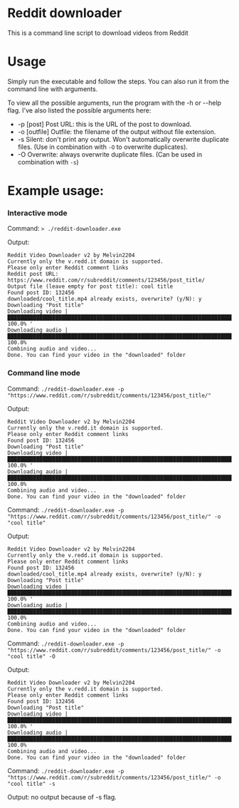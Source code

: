 # Reddit downloader
This is a command line script to download videos from Reddit

# Usage
Simply run the executable and follow the steps. You can also run it from the command line with arguments.

To view all the possible arguments, run the program with the -h or --help flag. 
I've also listed the possible arguments here:
* -p [post]     Post URL: this is the URL of the post to download.
* -o [outfile]  Outfile: the filename of the output without file extension.
* -s            Silent: don't print any output. Won't automatically overwrite duplicate files. (Use in combination with `-O` to overwrite duplicates).
* -O            Overwrite: always overwrite duplicate files. (Can be used in combination with `-s`) 

# Example usage:
### Interactive mode
Command: `> ./reddit-downloader.exe`

Output: 
```
Reddit Video Downloader v2 by Melvin2204
Currently only the v.redd.it domain is supported.
Please only enter Reddit comment links
Reddit post URL: https://www.reddit.com/r/subreddit/comments/123456/post_title/
Output file (leave empty for post title): cool title
Found post ID: 132456
downloaded/cool_title.mp4 already exists, overwrite? (y/N): y
Downloading "Post title"
Downloading video |██████████████████████████████████████████████████████████████████████████████████████████| 100.0% '
Downloading audio |██████████████████████████████████████████████████████████████████████████████████████████| 100.0%
Combining audio and video...
Done. You can find your video in the "downloaded" folder
```



### Command line mode
Command: `./reddit-downloader.exe -p "https://www.reddit.com/r/subreddit/comments/123456/post_title/"`

Output:
```
Reddit Video Downloader v2 by Melvin2204
Currently only the v.redd.it domain is supported.
Please only enter Reddit comment links
Found post ID: 132456
Downloading "Post title"
Downloading video |██████████████████████████████████████████████████████████████████████████████████████████| 100.0% '
Downloading audio |██████████████████████████████████████████████████████████████████████████████████████████| 100.0%
Combining audio and video...
Done. You can find your video in the "downloaded" folder
```



Command: `./reddit-downloader.exe -p "https://www.reddit.com/r/subreddit/comments/123456/post_title/" -o "cool title"`

Output:
```
Reddit Video Downloader v2 by Melvin2204
Currently only the v.redd.it domain is supported.
Please only enter Reddit comment links
Found post ID: 132456
downloaded/cool_title.mp4 already exists, overwrite? (y/N): y
Downloading "Post title"
Downloading video |██████████████████████████████████████████████████████████████████████████████████████████| 100.0% '
Downloading audio |██████████████████████████████████████████████████████████████████████████████████████████| 100.0%
Combining audio and video...
Done. You can find your video in the "downloaded" folder
```



Command: `./reddit-downloader.exe -p "https://www.reddit.com/r/subreddit/comments/123456/post_title/" -o "cool title" -O`

Output:
```
Reddit Video Downloader v2 by Melvin2204
Currently only the v.redd.it domain is supported.
Please only enter Reddit comment links
Found post ID: 132456
Downloading "Post title"
Downloading video |██████████████████████████████████████████████████████████████████████████████████████████| 100.0% '
Downloading audio |██████████████████████████████████████████████████████████████████████████████████████████| 100.0%
Combining audio and video...
Done. You can find your video in the "downloaded" folder
```



Command: `./reddit-downloader.exe -p "https://www.reddit.com/r/subreddit/comments/123456/post_title/" -o "cool title" -s`

Output: no output because of -s flag.
